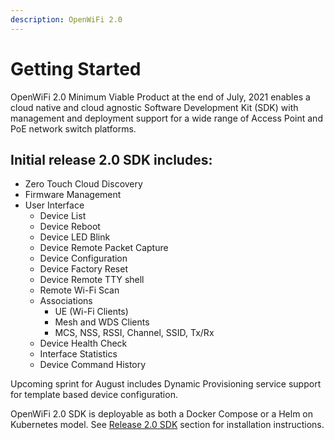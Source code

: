```yaml
---
description: OpenWiFi 2.0
---
```


# Getting Started

OpenWiFi 2.0 Minimum Viable Product at the end of July, 2021 enables a cloud native and cloud agnostic Software Development Kit \(SDK\) with management and deployment support for a wide range of Access Point and PoE network switch platforms.

## Initial release 2.0 SDK includes:

* Zero Touch Cloud Discovery
* Firmware Management
* User Interface 
  * Device List
  * Device Reboot
  * Device LED Blink
  * Device Remote Packet Capture
  * Device Configuration
  * Device Factory Reset
  * Device Remote TTY shell
  * Remote Wi-Fi Scan
  * Associations
    * UE \(Wi-Fi Clients\)
    * Mesh and WDS Clients
    * MCS, NSS, RSSI, Channel, SSID, Tx/Rx
  * Device Health Check 
  * Interface Statistics
  * Device Command History

Upcoming sprint for August includes Dynamic Provisioning service support for template based device configuration.

OpenWiFi 2.0 SDK is deployable as both a Docker Compose or a Helm on Kubernetes model. See [Release 2.0 SDK](sdk/) section for installation instructions.

